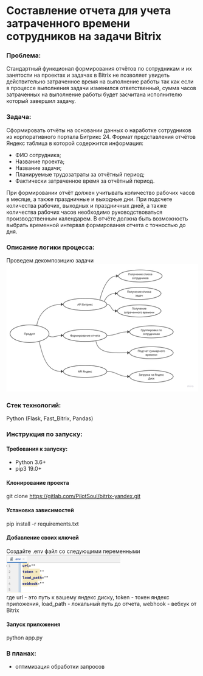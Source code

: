 # Составление отчета для учета затраченного времени сотрудников на задачи Bitrix
### Проблема:
Стандартный функционал формирования отчётов по сотрудникам и их занятости на проектах и задачах в Bitrix не позволяет увидеть действительно затраченное время на выполнение работы так как если в процессе выполнения задачи изменился ответственный, сумма часов затраченных на выполнение работы будет засчитана исполнителю который завершил задачу.
### Задача:
Сформировать отчёты на основании данных о наработке сотрудников из корпоративного портала Битрикс 24. Формат представления отчётов Яндекс таблица в которой содержится информация:
- ФИО сотрудника;
- Название проекта;
- Название задачи;
- Планируемые трудозатраты за отчётный период;
- Фактически затраченное время за отчётный период.

При формировании отчёт должен учитывать количество рабочих часов в месяце, а также праздничные и выходные дни. При подсчете количества рабочих, выходных и праздничных дней, а также количества рабочих часов необходимо руководствоваться производственным календарем. В отчёте должна быть возможность выбрать временной интервал формирования отчета с точностью до дня.
### Описание логики процесса:
Проведем декомпозицию задачи
![Alt-текст](/static/Mind_map.jpg)
### Стек технологий:
Python (Flask, Fast_Bitrix, Pandas)
### Инструкция по запуску:
#### Требования к запуску:
- Python 3.6+
- pip3 19.0+
#### Клонирование проекта
git clone https://gitlab.com/PilotSoul/bitrix-yandex.git
#### Установка зависимостей
pip install -r requirements.txt
#### Добавление своих ключей
Создайте .env файл со следующими переменными
<br/>
<img src="/static/pathes.png" width="300">
<br/>
где url - это путь к вашему яндекс диску, token - токен яндекс приложения, load_path - локальный путь до отчета, webhook - вебхук от Bitrix
#### Запуск приложения
python app.py
### В планах:
- оптимизация обработки запросов
